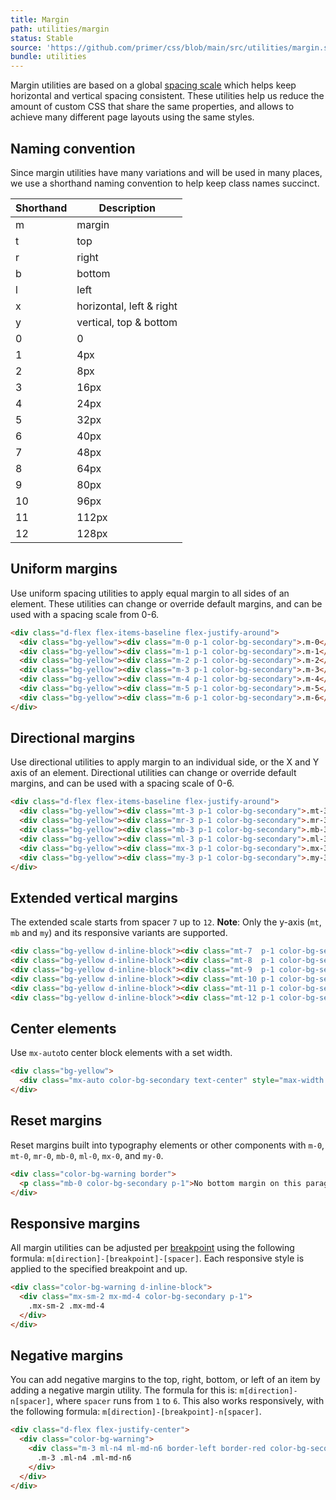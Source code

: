 ```yaml
---
title: Margin
path: utilities/margin
status: Stable
source: 'https://github.com/primer/css/blob/main/src/utilities/margin.scss'
bundle: utilities
---
```


Margin utilities are based on a global [spacing scale](/support/spacing) which helps keep horizontal and vertical spacing consistent. These utilities help us reduce the amount of custom CSS that share the same properties, and allows to achieve many different page layouts using the same styles.


## Naming convention

Since margin utilities have many variations and will be used in many places, we use a shorthand naming convention to help keep class names succinct.


| Shorthand | Description |
| --- | --- |
| m   | margin |
| t   | top |
| r   | right |
| b   | bottom |
| l   | left |
| x   | horizontal, left & right |
| y   | vertical, top & bottom |
| 0   | 0     |
| 1   | 4px   |
| 2   | 8px   |
| 3   | 16px  |
| 4   | 24px  |
| 5   | 32px  |
| 6   | 40px  |
| 7   | 48px  |
| 8   | 64px  |
| 9   | 80px  |
| 10  | 96px  |
| 11  | 112px |
| 12  | 128px |

## Uniform margins

Use uniform spacing utilities to apply equal margin to all sides of an element. These utilities can change or override default margins, and can be used with a spacing scale from 0-6.

```html live
<div class="d-flex flex-items-baseline flex-justify-around">
  <div class="bg-yellow"><div class="m-0 p-1 color-bg-secondary">.m-0</div></div>
  <div class="bg-yellow"><div class="m-1 p-1 color-bg-secondary">.m-1</div></div>
  <div class="bg-yellow"><div class="m-2 p-1 color-bg-secondary">.m-2</div></div>
  <div class="bg-yellow"><div class="m-3 p-1 color-bg-secondary">.m-3</div></div>
  <div class="bg-yellow"><div class="m-4 p-1 color-bg-secondary">.m-4</div></div>
  <div class="bg-yellow"><div class="m-5 p-1 color-bg-secondary">.m-5</div></div>
  <div class="bg-yellow"><div class="m-6 p-1 color-bg-secondary">.m-6</div></div>
</div>
```

## Directional margins

Use directional utilities to apply margin to an individual side, or the X and Y axis of an element. Directional utilities can change or override default margins, and can be used with a spacing scale of 0-6.

```html live
<div class="d-flex flex-items-baseline flex-justify-around">
  <div class="bg-yellow"><div class="mt-3 p-1 color-bg-secondary">.mt-3</div></div>
  <div class="bg-yellow"><div class="mr-3 p-1 color-bg-secondary">.mr-3</div></div>
  <div class="bg-yellow"><div class="mb-3 p-1 color-bg-secondary">.mb-3</div></div>
  <div class="bg-yellow"><div class="ml-3 p-1 color-bg-secondary">.ml-3</div></div>
  <div class="bg-yellow"><div class="mx-3 p-1 color-bg-secondary">.mx-3</div></div>
  <div class="bg-yellow"><div class="my-3 p-1 color-bg-secondary">.my-3</div></div>
</div>
```

## Extended vertical margins

The extended scale starts from spacer `7` up to `12`. **Note**: Only the y-axis (`mt`, `mb` and `my`) and its responsive variants are supported.

```html live
<div class="bg-yellow d-inline-block"><div class="mt-7  p-1 color-bg-secondary">.mb-7</div></div>
<div class="bg-yellow d-inline-block"><div class="mt-8  p-1 color-bg-secondary">.mb-8</div></div>
<div class="bg-yellow d-inline-block"><div class="mt-9  p-1 color-bg-secondary">.mb-9</div></div>
<div class="bg-yellow d-inline-block"><div class="mt-10 p-1 color-bg-secondary">.mb-10</div></div>
<div class="bg-yellow d-inline-block"><div class="mt-11 p-1 color-bg-secondary">.mb-11</div></div>
<div class="bg-yellow d-inline-block"><div class="mt-12 p-1 color-bg-secondary">.mb-12</div></div>
```

## Center elements

Use `mx-auto`to center block elements with a set width.

```html live
<div class="bg-yellow">
  <div class="mx-auto color-bg-secondary text-center" style="max-width: 500px;">.mx-auto</div>
</div>
```

## Reset margins
Reset margins built into typography elements or other components with `m-0`, `mt-0`, `mr-0`, `mb-0`, `ml-0`, `mx-0`, and `my-0`.

```html live
<div class="color-bg-warning border">
  <p class="mb-0 color-bg-secondary p-1">No bottom margin on this paragraph.</p>
</div>
```

## Responsive margins

All margin utilities can be adjusted per [breakpoint](/objects/grid#breakpoints) using the following formula: `m[direction]-[breakpoint]-[spacer]`. Each responsive style is applied to the specified breakpoint and up.

```html live
<div class="color-bg-warning d-inline-block">
  <div class="mx-sm-2 mx-md-4 color-bg-secondary p-1">
    .mx-sm-2 .mx-md-4
  </div>
</div>
```

## Negative margins

You can add negative margins to the top, right, bottom, or left of an item by adding a negative margin utility. The formula for this is: `m[direction]-n[spacer]`, where `spacer` runs from `1` to `6`. This also works responsively, with the following formula: `m[direction]-[breakpoint]-n[spacer]`.

```html live
<div class="d-flex flex-justify-center">
  <div class="color-bg-warning">
    <div class="m-3 ml-n4 ml-md-n6 border-left border-red color-bg-secondary p-2">
      .m-3 .ml-n4 .ml-md-n6
    </div>
  </div>
</div>
```
